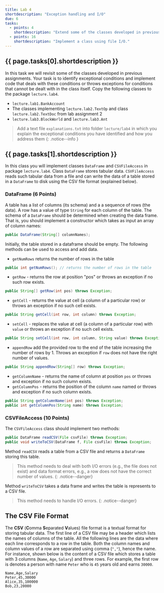 ```yaml
---
title: Lab 4
shortdescription: "Exception handling and I/O"
due: 6
tasks:
  - points: 4
    shortdescription: "Extend some of the classes developed in previous assignments to handle exceptional conditions."
  - points: 16
    shortdescription: "Implement a class using file I/O."
---
```


## {{ page.tasks[0].shortdescription }}

In this task we will revisit some of the classes developed in previous assignments. Your task is to identify exceptional conditions and implement code that deals with these conditions or throws exceptions for conditions that cannot be dealt with in the class itself. Copy the following classes to the package `lecture.lab4`.

* `lecture.lab1.BankAccount`
* The classes implementing `lecture.lab2.TextOp` and class `lecture.lab2.TextDoc` from lab assignment 2
* `lecture.lab3.BlockWorld` and `lecture.lab3.Ant`

> Add a text file `explanations.txt` into folder `lecture/lab4` in which you explain the exceptional conditions you have identified and how you address them
{: .notice--info }

## {{ page.tasks[1].shortdescription }}

In this class you will implement classes `DataFrame` and `CSVFileAccess` in package `lecture.lab4`.
Class `DataFrame` stores tabular data. `CSVFileAccess` reads such tabular data from a file and can write the data of a table stored in a `DataFrame` to disk using the CSV file format (explained below).


### DataFrame (6 Points)

A table has a list of columns (its schema) and a a sequence of rows (the data). A row has a value of type `String` for each column of the table. The schema of a `DataFrame` should be determined when creating the data frame. That is, you should implement a constructor which takes as input an array of column names:

~~~java
public DataFrame(String[] columnNames);
~~~

Initially, the table stored in a dataframe should be empty. The following methods can be used to access and add data.

* `getNumRows` returns the number of rows in the table

~~~java
public int getNumRows(); // returns the number of rows in the table
~~~

* `getRow` - returns the row at position "pos" or throws an exception if no such row exists.

~~~java
public String[] getRow(int pos) throws Exception;
~~~

* `getCell` - returns the value at cell (a column of a particular row) or throws an exception if no such cell exists.

~~~java
public String getCell(int row, int column) throws Exception;
~~~

* `setCell` - replaces the value at cell (a column of a particular row) with `value` or throws an exception if no such cell exists.

~~~java
public String setCell(int row, int column, String value) throws Exception;
~~~

* `appendRow` add the provided row to the end of the table increasing the number of rows by 1. Throws an exception if `row` does not have the right number of values.

~~~java
public String appendRow(String[] row) throws Exception;
~~~

* `getColumnName` - returns the name of column at position `pos` or throws and exception if no such column exists.
* `getColumnPos` - returns the position of the column `name` named or throws and exception if no such column exists.

~~~java
public String getColumnName(int pos) throws Exception;
public int getColumnPos(String name) throws Exception;
~~~

### CSVFileAccess (10 Points)

The `CSVFileAccess` class should implement two methods:

~~~java
public DataFrame readCSV(File csvFile) throws Exception;
public void writeToCSV(DataFrame f, File csvFile) throws Exception;
~~~

Method `readCSV` reads a table from a CSV file and returns a `DataFrame` storing this table.

> This method needs to deal with both I/O errors (e.g., the file does not exist) and data format errors, e.g., a row does not have the correct number of values.
{: .notice--danger}


Method `writeToCSV` takes a data frame and writes the table is represents to a CSV file.

> This method needs to handle I/O errors.
{: .notice--danger}

## The CSV File Format

The **CSV** (**C**omma **S**eparated **V**alues) file format is a textual format for storing tabular data. The first line of a CSV file may be a header which lists the names of columns of the table. All the following lines are the data where each line corresponds to a row in the table. Both the column names and column values of a row are separated using comma (`","`), hence the name. For instance, shown below is the content of a CSV file which stores a table with 3 columns (`Name`, `Age`, `Salary`) and three rows. For example, the first row is denotes a person with name `Peter` who is `45` years old and earns `30000`.

~~~shell
Name,Age,Salary
Peter,45,30000
Alice,35,100000
Bob,23,20000
~~~
